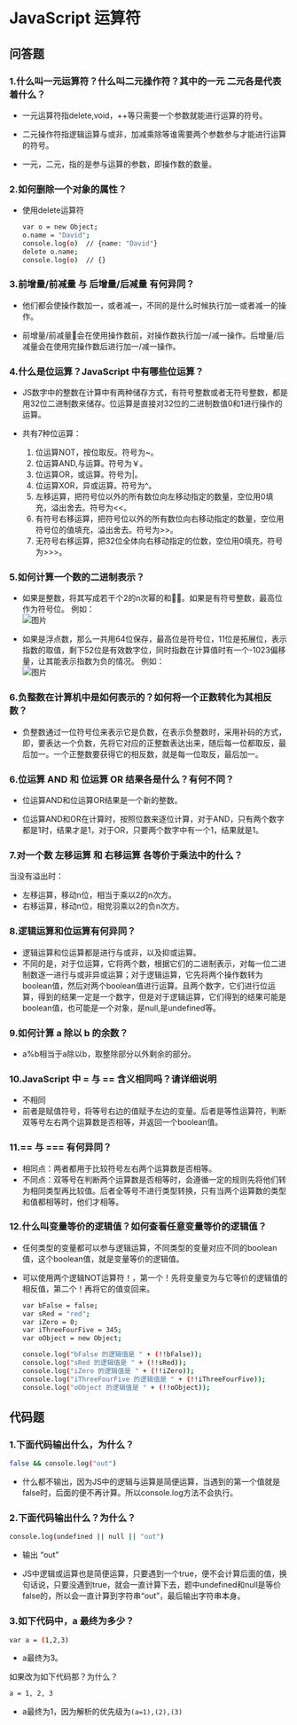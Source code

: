 # JavaScript 运算符

## 问答题

### 1.什么叫一元运算符？什么叫二元操作符？其中的一元 二元各是代表着什么？

- 一元运算符指delete,void，++等只需要一个参数就能进行运算的符号。

- 二元操作符指逻辑运算与或非，加减乘除等谁需要两个参数参与才能进行运算的符号。

- 一元，二元，指的是参与运算的参数，即操作数的数量。

### 2.如何删除一个对象的属性？

- 使用delete运算符

    ```bash
    var o = new Object;
    o.name = "David";
    console.log(o)  // {name: "David"}
    delete o.name;
    console.log(o)  // {}
    ```

### 3.前增量/前减量 与 后增量/后减量 有何异同？

- 他们都会使操作数加一，或者减一，不同的是什么时候执行加一或者减一的操作。

- 前增量/前减量会在使用操作数前，对操作数执行加一/减一操作。后增量/后减量会在使用完操作数后进行加一/减一操作。

### 4.什么是位运算？JavaScript 中有哪些位运算？

- JS数字中的整数在计算中有两种储存方式，有符号整数或者无符号整数，都是用32位二进制数来储存。位运算是直接对32位的二进制数值0和1进行操作的运算。

- 共有7种位运算：
  1. 位运算NOT，按位取反。符号为~。
  2. 位运算AND,与运算。符号为￥。
  3. 位运算OR，或运算。符号为|。
  4. 位运算XOR，异或运算。符号为^。
  5. 左移运算，把符号位以外的所有数位向左移动指定的数量，空位用0填充，溢出舍去。符号为<<。
  6. 有符号右移运算，把符号位以外的所有数位向右移动指定的数量，空位用符号位的值填充，溢出舍去。符号为>>。
  7. 无符号右移运算，把32位全体向右移动指定的位数，空位用0填充，符号为>>>。

### 5.如何计算一个数的二进制表示？

- 如果是整数，将其写成若干个2的n次幂的和。如果是有符号整数，最高位作为符号位。
例如：  
![图片](http://www.w3school.com.cn/i/ct_js_integer_binary_number18.gif)

- 如果是浮点数，那么一共用64位保存，最高位是符号位，11位是拓展位，表示指数的取值，剩下52位是有效数字位，同时指数在计算值时有一个-1023偏移量，让其能表示指数为负的情况。
例如：  
![图片](https://ask.qcloudimg.com/http-save/1034093/j2usy0qlgw.png?imageView2/2/w/1620)

### 6.负整数在计算机中是如何表示的？如何将一个正数转化为其相反数？

- 负整数通过一位符号位来表示它是负数，在表示负整数时，采用补码的方式，即，要表达一个负数，先将它对应的正整数表达出来，随后每一位都取反，最后加一。一个正整数要获得它的相反数，就是每一位取反，最后加一。
  
### 6.位运算 AND 和 位运算 OR 结果各是什么？有何不同？

- 位运算AND和位运算OR结果是一个新的整数。
  
- 位运算AND和OR在计算时，按照位数来逐位计算，对于AND，只有两个数字都是1时，结果才是1，对于OR，只要两个数字中有一个1，结果就是1。

### 7.对一个数 左移运算 和 右移运算 各等价于乘法中的什么？

当没有溢出时：

- 左移运算，移动n位，相当于乘以2的n次方。
- 右移运算，移动n位，相党羽乘以2的负n次方。

### 8.逻辑运算和位运算有何异同？

- 逻辑运算和位运算都是进行与或非，以及抑或运算。
- 不同的是，对于位运算，它将两个数，根据它们的二进制表示，对每一位二进制数逐一进行与或非异或运算；对于逻辑运算，它先将两个操作数转为boolean值，然后对两个boolean值进行运算。且两个数字，它们进行位运算，得到的结果一定是一个数字，但是对于逻辑运算，它们得到的结果可能是boolean值，也可能是一个对象，是null,是undefined等。

### 9.如何计算 a 除以 b 的余数？

- a%b相当于a除以b，取整除部分以外剩余的部分。

### 10.JavaScript 中 = 与 == 含义相同吗？请详细说明

- 不相同
- 前者是赋值符号，将等号右边的值赋予左边的变量。后者是等性运算符，判断双等号左右两个运算数是否相等，并返回一个boolean值。
  
### 11.== 与 === 有何异同？

- 相同点：两者都用于比较符号左右两个运算数是否相等。
- 不同点：双等号在判断两个运算数是否相等时，会遵循一定的规则先将他们转为相同类型再比较值。后者全等号不进行类型转换，只有当两个运算数的类型和值都相等时，他们才相等。

### 12.什么叫变量等价的逻辑值？如何查看任意变量等价的逻辑值？

- 任何类型的变量都可以参与逻辑运算，不同类型的变量对应不同的boolean值，这个boolean值，就是变量等价的逻辑值。
- 可以使用两个逻辑NOT运算符！，第一个！先将变量变为与它等价的逻辑值的相反值，第二个！再将它的值变回来。

    ```bash
    var bFalse = false;
    var sRed = "red";
    var iZero = 0;
    var iThreeFourFive = 345;
    var oObject = new Object;

    console.log("bFalse 的逻辑值是 " + (!!bFalse));
    console.log("sRed 的逻辑值是 " + (!!sRed));
    console.log("iZero 的逻辑值是 " + (!!iZero));
    console.log("iThreeFourFive 的逻辑值是 " + (!!iThreeFourFive));
    console.log("oObject 的逻辑值是 " + (!!oObject));
    ```

## 代码题

### 1.下面代码输出什么，为什么？

```bash
false && console.log("out")
```

- 什么都不输出，因为JS中的逻辑与运算是简便运算，当遇到的第一个值就是false时，后面的便不再计算。所以console.log方法不会执行。

### 2.下面代码输出什么？为什么？

```bash
console.log(undefined || null || "out")
```

- 输出 “out”

- JS中逻辑或运算也是简便运算，只要遇到一个true，便不会计算后面的值，换句话说，只要没遇到true，就会一直计算下去，题中undefined和null是等价false的，所以会一直计算到字符串“out”，最后输出字符串本身。

### 3.如下代码中，a 最终为多少？

```bash
var a = (1,2,3)
```

- a最终为3。
  
如果改为如下代码那？为什么？

```bash
a = 1, 2, 3
```

- a最终为1，因为解析的优先级为`(a=1),(2),(3)`